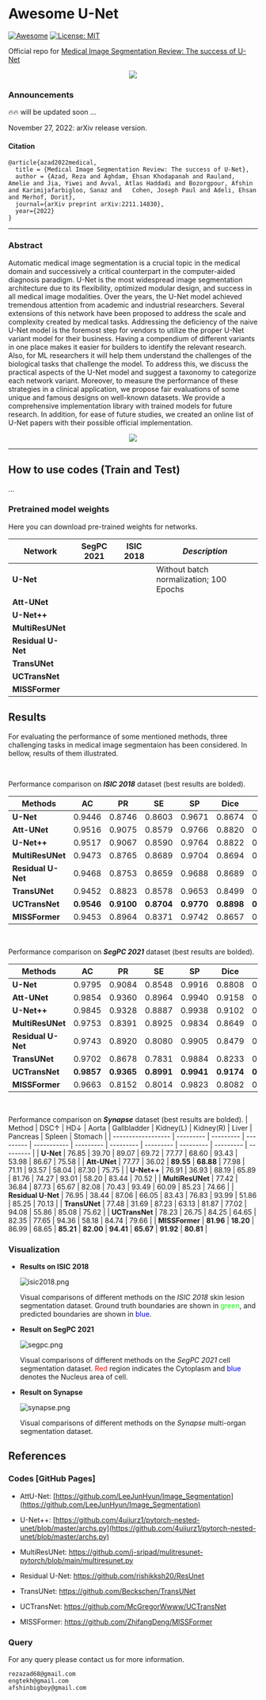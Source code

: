 # Awesome U-Net
[![Awesome](https://cdn.rawgit.com/sindresorhus/awesome/d7305f38d29fed78fa85652e3a63e154dd8e8829/media/badge.svg)](https://github.com/hee9joon/Awesome-Diffusion-Models) 
[![License: MIT](https://img.shields.io/badge/License-MIT-green.svg)](https://opensource.org/licenses/MIT)

Official repo for [Medical Image Segmentation Review: The success of U-Net](https://arxiv.org/abs/2211.14830)

<p align="center">
<img src=./images/U-Net_Taxonomy.png />
</p>

### Announcements
:fire::fire: will be updated soon ...

November 27, 2022: arXiv release version.
#### Citation
```
@article{azad2022medical,
  title = {Medical Image Segmentation Review: The success of U-Net},
  author = {Azad, Reza and Aghdam, Ehsan Khodapanah and Rauland, Amelie and Jia, Yiwei and Avval, Atlas Haddadi and Bozorgpour, Afshin and Karimijafarbigloo, Sanaz and   Cohen, Joseph Paul and Adeli, Ehsan and Merhof, Dorit},
  journal={arXiv preprint arXiv:2211.14830},
  year={2022}
}
```

---
### Abstract
Automatic medical image segmentation is a crucial topic in the medical domain and successively a critical counterpart in the computer-aided diagnosis paradigm. U-Net is the most widespread image segmentation architecture due to its flexibility, optimized modular design, and success in all medical image modalities. Over the years, the U-Net model achieved tremendous attention from academic and industrial researchers. Several extensions of this network have been proposed to address the scale and complexity created by medical tasks. Addressing the deficiency of the naive U-Net model is the foremost step for vendors to utilize the proper U-Net variant model for their business. Having a compendium of different variants in one place makes it easier for builders to identify the relevant research. Also, for ML researchers it will help them understand the challenges of the biological tasks that challenge the model. To address this, we discuss the practical aspects of the U-Net model and suggest a taxonomy to categorize each network variant. Moreover, to measure the performance of these strategies in a clinical application, we propose fair evaluations of some unique and famous designs on well-known datasets. We provide a comprehensive implementation library with trained models for future research. In addition, for ease of future studies, we created an online list of U-Net papers with their possible official implementation.

<p align="center">
<img src=./images/unet-pipeline.png />
</p>


---
## How to use codes (Train and Test)
...


### Pretrained model weights

Here you can download pre-trained weights for networks.

| Network            | SegPC 2021 | ISIC 2018 | *Description*                           |
| ------------------ | ---------- | --------- | --------------------------------------- |
| **U-Net**          |            |           | Without batch normalization; 100 Epochs |
| **Att-UNet**       |            |           |                                         |
| **U-Net++**        |            |           |                                         |
| **MultiResUNet**   |            |           |                                         |
| **Residual U-Net** |            |           |                                         |
| **TransUNet**      |            |           |                                         |
| **UCTransNet**     |            |           |                                         |
| **MISSFormer**     |            |           |                                         |

## Results
For evaluating the performance of some mentioned methods, three challenging tasks in medical image segmentaion has been considered. In bellow, results of them illustrated.

<br>

Performance comparison on ***ISIC 2018*** dataset (best results are bolded).

| Methods            | AC         | PR         | SE         | SP         | Dice       | IoU        |
| ------------------ | ---------- | ---------- | ---------- | ---------- | ---------- | ---------- |
| **U-Net**          | 0.9446     | 0.8746     | 0.8603     | 0.9671     | 0.8674     | 0.8491     |
| **Att-UNet**       | 0.9516     | 0.9075     | 0.8579     | 0.9766     | 0.8820     | 0.8649     |
| **U-Net++**        | 0.9517     | 0.9067     | 0.8590     | 0.9764     | 0.8822     | 0.8651     |
| **MultiResUNet**   | 0.9473     | 0.8765     | 0.8689     | 0.9704     | 0.8694     | 0.8537     |
| **Residual U-Net** | 0.9468     | 0.8753     | 0.8659     | 0.9688     | 0.8689     | 0.8509     |
| **TransUNet**      | 0.9452     | 0.8823     | 0.8578     | 0.9653     | 0.8499     | 0.8365     |
| **UCTransNet**     | **0.9546** | **0.9100** | **0.8704** | **0.9770** | **0.8898** | **0.8729** |
| **MISSFormer**     | 0.9453     | 0.8964     | 0.8371     | 0.9742     | 0.8657     | 0.8484     |

<br>

Performance comparison on ***SegPC 2021*** dataset (best results are bolded).

| Methods            | AC         | PR         | SE         | SP         | Dice       | IoU        |
| ------------------ | ---------- | ---------- | ---------- | ---------- | ---------- | ---------- |
| **U-Net**          | 0.9795     | 0.9084     | 0.8548     | 0.9916     | 0.8808     | 0.8824     |
| **Att-UNet**       | 0.9854     | 0.9360     | 0.8964     | 0.9940     | 0.9158     | 0.9144     |
| **U-Net++**        | 0.9845     | 0.9328     | 0.8887     | 0.9938     | 0.9102     | 0.9092     |
| **MultiResUNet**   | 0.9753     | 0.8391     | 0.8925     | 0.9834     | 0.8649     | 0.8676     |
| **Residual U-Net** | 0.9743     | 0.8920     | 0.8080     | 0.9905     | 0.8479     | 0.8541     |
| **TransUNet**      | 0.9702     | 0.8678     | 0.7831     | 0.9884     | 0.8233     | 0.8338     |
| **UCTransNet**     | **0.9857** | **0.9365** | **0.8991** | **0.9941** | **0.9174** | **0.9159** |
| **MISSFormer**     | 0.9663     | 0.8152     | 0.8014     | 0.9823     | 0.8082     | 0.8209     |

<br>

Performance comparison on ***Synapse*** dataset (best results are bolded).
| Method             | DSC↑      | HD↓       | Aorta     | Gallbladder | Kidney(L) | Kidney(R) | Liver     | Pancreas  | Spleen    | Stomach   |
| ------------------ | --------- | --------- | --------- | ----------- | --------- | --------- | --------- | --------- | --------- | --------- |
| **U-Net**          | 76.85     | 39.70     | 89.07     | 69.72       | 77.77     | 68.60     | 93.43     | 53.98     | 86.67     | 75.58     |
| **Att-UNet**       | 77.77     | 36.02     | **89.55** | **68.88**   | 77.98     | 71.11     | 93.57     | 58.04     | 87.30     | 75.75     |
| **U-Net++**        | 76.91     | 36.93     | 88.19     | 65.89       | 81.76     | 74.27     | 93.01     | 58.20     | 83.44     | 70.52     |
| **MultiResUNet**   | 77.42     | 36.84     | 87.73     | 65.67       | 82.08     | 70.43     | 93.49     | 60.09     | 85.23     | 74.66     |
| **Residual U-Net** | 76.95     | 38.44     | 87.06     | 66.05       | 83.43     | 76.83     | 93.99     | 51.86     | 85.25     | 70.13     |
| **TransUNet**      | 77.48     | 31.69     | 87.23     | 63.13       | 81.87     | 77.02     | 94.08     | 55.86     | 85.08     | 75.62     |
| **UCTransNet**     | 78.23     | 26.75     | 84.25     | 64.65       | 82.35     | 77.65     | 94.36     | 58.18     | 84.74     | 79.66     |
| **MISSFormer**     | **81.96** | **18.20** | 86.99     | 68.65       | **85.21** | **82.00** | **94.41** | **65.67** | **91.92** | **80.81** |





### Visualization

- **Results on ISIC 2018**
  
  ![isic2018.png](./_imgs/isic2018.png)
  
  Visual comparisons of different methods on the *ISIC 2018* skin lesion segmentation dataset. Ground truth boundaries are shown in <span style="color: #0F0">green</span>, and predicted boundaries are shown in <span style="color:blue">blue</span>.

- **Result on SegPC 2021**
  
  ![segpc.png](./_imgs/segpc.png)
  
  Visual comparisons of different methods on the *SegPC 2021* cell segmentation dataset. <span style="color:red">Red</span> region indicates the Cytoplasm and <span style="color:blue">blue</span> denotes the Nucleus area of cell.

- **Result on Synapse**
  
  ![synapse.png](./_imgs/synapse.png)
  
  Visual comparisons of different methods on the *Synapse* multi-organ segmentation dataset.


## References

### Codes [GitHub Pages]

- AttU-Net: [https://github.com/LeeJunHyun/Image_Segmentation](https://github.com/LeeJunHyun/Image_Segmentation)

- U-Net++: [https://github.com/4uiiurz1/pytorch-nested-unet/blob/master/archs.py](https://github.com/4uiiurz1/pytorch-nested-unet/blob/master/archs.py)

- MultiResUNet: https://github.com/j-sripad/mulitresunet-pytorch/blob/main/multiresunet.py

- Residual U-Net: https://github.com/rishikksh20/ResUnet

- TransUNet: https://github.com/Beckschen/TransUNet

- UCTransNet: https://github.com/McGregorWwww/UCTransNet

- MISSFormer: https://github.com/ZhifangDeng/MISSFormer


### Query
For any query please contact us for more information.
```
rezazad68@gmail.com
engtekh@gmail.com
afshinbigboy@gmail.com
```
